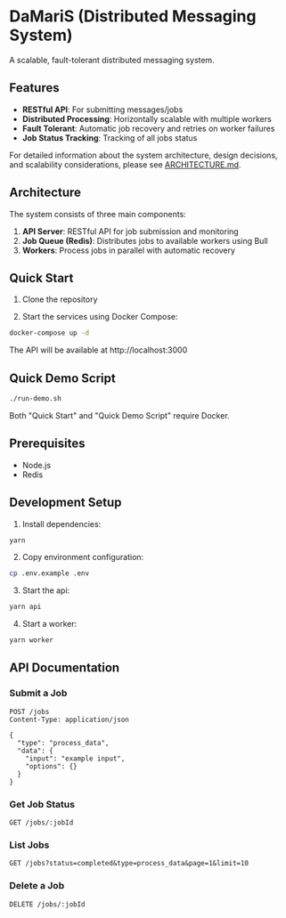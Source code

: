 # DaMariS (Distributed Messaging System)

A scalable, fault-tolerant distributed messaging system.

## Features

- **RESTful API**: For submitting messages/jobs
- **Distributed Processing**: Horizontally scalable with multiple workers
- **Fault Tolerant**: Automatic job recovery and retries on worker failures
- **Job Status Tracking**: Tracking of all jobs status

For detailed information about the system architecture, design decisions, and scalability considerations, please see [ARCHITECTURE.md](ARCHITECTURE.md).

## Architecture

The system consists of three main components:

1. **API Server**: RESTful API for job submission and monitoring
2. **Job Queue (Redis)**: Distributes jobs to available workers using Bull
3. **Workers**: Process jobs in parallel with automatic recovery

## Quick Start

1. Clone the repository

2. Start the services using Docker Compose:
```bash
docker-compose up -d
```

The API will be available at http://localhost:3000

## Quick Demo Script
```bash
./run-demo.sh
```

Both "Quick Start" and "Quick Demo Script" require Docker.

## Prerequisites

- Node.js
- Redis

## Development Setup

1. Install dependencies:
```bash
yarn
```

2. Copy environment configuration:
```bash
cp .env.example .env
```

3. Start the api:
```bash
yarn api
```

4. Start a worker:
```bash
yarn worker
```

## API Documentation

### Submit a Job

```http
POST /jobs
Content-Type: application/json

{
  "type": "process_data",
  "data": {
    "input": "example input",
    "options": {}
  }
}
```

### Get Job Status

```http
GET /jobs/:jobId
```

### List Jobs

```http
GET /jobs?status=completed&type=process_data&page=1&limit=10
```

### Delete a Job

```http
DELETE /jobs/:jobId
```
